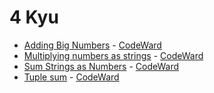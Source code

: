 # 4 Kyu
* [Adding Big Numbers](/codewars/solutions/c%2B%2B/4%20kyu/Adding%20Big%20Numbers) - [CodeWard](https://www.codewars.com/kata/525f4206b73515bffb000b21)
* [Multiplying numbers as strings](/codewars/solutions/c%2B%2B/4%20kyu/Multiplying%20numbers%20as%20strings) - [CodeWard](https://www.codewars.com/kata/55911ef14065454c75000062)
* [Sum Strings as Numbers](/codewars/solutions/c%2B%2B/4%20kyu/Sum%20Strings%20as%20Numbers) - [CodeWard](https://www.codewars.com/kata/5324945e2ece5e1f32000370)
* [Tuple sum](/codewars/solutions/c%2B%2B/4%20kyu/Tuple%20sum) - [CodeWard](https://www.codewars.com/kata/58602cd3ef06546bb7000152)